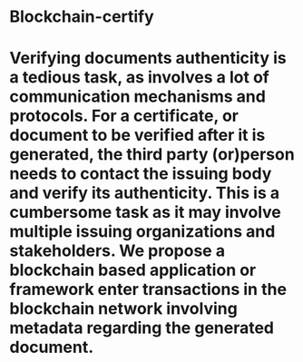 # Blockchain-certify

# Verifying documents authenticity is a tedious task, as involves a lot of communication mechanisms and protocols. For a certificate, or document to be verified after it is generated, the third party (or)person needs to contact the issuing body and verify its authenticity. This is a cumbersome task as it may involve multiple issuing organizations and stakeholders. We propose a blockchain based application or framework enter transactions in the blockchain network involving metadata regarding the generated document.
